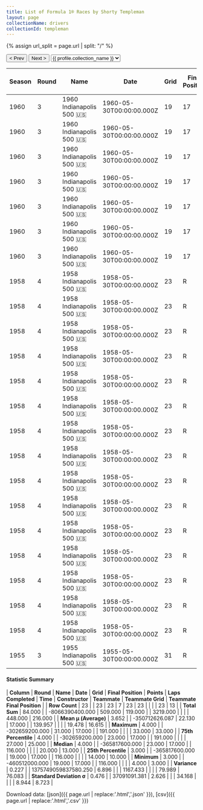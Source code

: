 ```yaml
---
title: List of Formula 1® Races by Shorty Templeman
layout: page
collectionName: drivers
collectionId: templeman
---
```


{% assign url_split = page.url | split: "/" %}
<div id="collection-navigation">
<button onclick="selector.options[selector.selectedIndex-1].value && (window.location = selector.options[selector.selectedIndex-1].value);">&lt; Prev</button>
<button onclick="selector.options[selector.selectedIndex+1].value && (window.location = selector.options[selector.selectedIndex+1].value);">Next &gt;</button>
<select id="selector" onchange="this.options[this.selectedIndex].value && (window.location = this.options[this.selectedIndex].value);">
  {% for collectionId in site.data[page.collectionName].refs %}
    {% if collectionId == page.collectionId %}
      {% assign selected = "selected" %}
    {% else %}
      {% assign selected = "" %}
    {% endif %}
    {% assign profile = site.data[page.collectionName][collectionId].profile %}
    <option value="/f1/{{ page.collectionName }}/{{ collectionId }}/{{ url_split[4] }}" {{ selected }}>{{ profile.collection_name }}</option>
  {% endfor %}
</select>
</div>

| Season | Round | Name | Date | Grid | Final Position | Points | Laps Completed | Time | Constructor | Teammate | Teammate Grid | Teammate Final Position |
|--|--|--|--|--|--|--|--|--|--|--|--|--|
| 1960 | 3 | 1960 Indianapolis 500 🇺🇸 | 1960-05-30T00:00:00.000Z | 19 | 17 | 0.0 | 191 |   | Kurtis Kraft 🇺🇸 | [Bob Christie 🇺🇸](/f1/drivers/christie) | 14 | 10 |
| 1960 | 3 | 1960 Indianapolis 500 🇺🇸 | 1960-05-30T00:00:00.000Z | 19 | 17 | 0.0 | 191 |   | Kurtis Kraft 🇺🇸 | [Gene Hartley 🇺🇸](/f1/drivers/hartley) | 24 | 14 |
| 1960 | 3 | 1960 Indianapolis 500 🇺🇸 | 1960-05-30T00:00:00.000Z | 19 | 17 | 0.0 | 191 |   | Kurtis Kraft 🇺🇸 | [Don Freeland 🇺🇸](/f1/drivers/freeland) | 11 | 22 |
| 1960 | 3 | 1960 Indianapolis 500 🇺🇸 | 1960-05-30T00:00:00.000Z | 19 | 17 | 0.0 | 191 |   | Kurtis Kraft 🇺🇸 | [Anthony Foyt 🇺🇸](/f1/drivers/foyt) | 16 | 25 |
| 1960 | 3 | 1960 Indianapolis 500 🇺🇸 | 1960-05-30T00:00:00.000Z | 19 | 17 | 0.0 | 191 |   | Kurtis Kraft 🇺🇸 | [Eddie Russo 🇺🇸](/f1/drivers/russo) | 29 | 26 |
| 1960 | 3 | 1960 Indianapolis 500 🇺🇸 | 1960-05-30T00:00:00.000Z | 19 | 17 | 0.0 | 191 |   | Kurtis Kraft 🇺🇸 | [Gene Force 🇺🇸](/f1/drivers/force) | 20 | 28 |
| 1960 | 3 | 1960 Indianapolis 500 🇺🇸 | 1960-05-30T00:00:00.000Z | 19 | 17 | 0.0 | 191 |   | Kurtis Kraft 🇺🇸 | [Dempsey Wilson 🇺🇸](/f1/drivers/dempsey_wilson) | 33 | 33 |
| 1958 | 4 | 1958 Indianapolis 500 🇺🇸 | 1958-05-30T00:00:00.000Z | 23 | R | 0.0 | 116 |   | Kurtis Kraft 🇺🇸 | [Johnny Boyd 🇺🇸](/f1/drivers/boyd) | 8 | 3 |
| 1958 | 4 | 1958 Indianapolis 500 🇺🇸 | 1958-05-30T00:00:00.000Z | 23 | R | 0.0 | 116 |   | Kurtis Kraft 🇺🇸 | [Eddie Johnson 🇺🇸](/f1/drivers/johnson) | 26 | 9 |
| 1958 | 4 | 1958 Indianapolis 500 🇺🇸 | 1958-05-30T00:00:00.000Z | 23 | R | 0.0 | 116 |   | Kurtis Kraft 🇺🇸 | [Bill Cheesbourg 🇺🇸](/f1/drivers/cheesbourg) | 33 | 10 |
| 1958 | 4 | 1958 Indianapolis 500 🇺🇸 | 1958-05-30T00:00:00.000Z | 23 | R | 0.0 | 116 |   | Kurtis Kraft 🇺🇸 | [Al Keller 🇺🇸](/f1/drivers/keller) | 21 | 11 |
| 1958 | 4 | 1958 Indianapolis 500 🇺🇸 | 1958-05-30T00:00:00.000Z | 23 | R | 0.0 | 116 |   | Kurtis Kraft 🇺🇸 | [Johnnie Parsons 🇺🇸](/f1/drivers/parsons) | 6 | 12 |
| 1958 | 4 | 1958 Indianapolis 500 🇺🇸 | 1958-05-30T00:00:00.000Z | 23 | R | 0.0 | 116 |   | Kurtis Kraft 🇺🇸 | [Bob Christie 🇺🇸](/f1/drivers/christie) | 17 | R |
| 1958 | 4 | 1958 Indianapolis 500 🇺🇸 | 1958-05-30T00:00:00.000Z | 23 | R | 0.0 | 116 |   | Kurtis Kraft 🇺🇸 | [Mike Magill 🇺🇸](/f1/drivers/magill) | 31 | D |
| 1958 | 4 | 1958 Indianapolis 500 🇺🇸 | 1958-05-30T00:00:00.000Z | 23 | R | 0.0 | 116 |   | Kurtis Kraft 🇺🇸 | [Paul Russo 🇺🇸](/f1/drivers/paul_russo) | 14 | R |
| 1958 | 4 | 1958 Indianapolis 500 🇺🇸 | 1958-05-30T00:00:00.000Z | 23 | R | 0.0 | 116 |   | Kurtis Kraft 🇺🇸 | [Billy Garrett 🇺🇸](/f1/drivers/garrett) | 15 | R |
| 1958 | 4 | 1958 Indianapolis 500 🇺🇸 | 1958-05-30T00:00:00.000Z | 23 | R | 0.0 | 116 |   | Kurtis Kraft 🇺🇸 | [Johnny Thomson 🇺🇸](/f1/drivers/thomson) | 22 | R |
| 1958 | 4 | 1958 Indianapolis 500 🇺🇸 | 1958-05-30T00:00:00.000Z | 23 | R | 0.0 | 116 |   | Kurtis Kraft 🇺🇸 | [Bob Veith 🇺🇸](/f1/drivers/veith) | 4 | R |
| 1958 | 4 | 1958 Indianapolis 500 🇺🇸 | 1958-05-30T00:00:00.000Z | 23 | R | 0.0 | 116 |   | Kurtis Kraft 🇺🇸 | [Pat O'Connor 🇺🇸](/f1/drivers/connor) | 5 | R |
| 1958 | 4 | 1958 Indianapolis 500 🇺🇸 | 1958-05-30T00:00:00.000Z | 23 | R | 0.0 | 116 |   | Kurtis Kraft 🇺🇸 | [Paul Goldsmith 🇺🇸](/f1/drivers/goldsmith) | 16 | R |
| 1958 | 4 | 1958 Indianapolis 500 🇺🇸 | 1958-05-30T00:00:00.000Z | 23 | R | 0.0 | 116 |   | Kurtis Kraft 🇺🇸 | [Jerry Unser 🇺🇸](/f1/drivers/jerry_unser) | 24 | R |
| 1958 | 4 | 1958 Indianapolis 500 🇺🇸 | 1958-05-30T00:00:00.000Z | 23 | R | 0.0 | 116 |   | Kurtis Kraft 🇺🇸 | [Len Sutton 🇺🇸](/f1/drivers/sutton) | 27 | R |
| 1955 | 3 | 1955 Indianapolis 500 🇺🇸 | 1955-05-30T00:00:00.000Z | 31 | R | 0.0 | 142 |   | Trevis 🇺🇸 | [Eddie Johnson 🇺🇸](/f1/drivers/johnson) | 32 | 13 |

#### Statistic Summary

| **Column** | **Round** | **Name** | **Date** | **Grid** | **Final Position** | **Points** | **Laps Completed** | **Time** | **Constructor** | **Teammate** | **Teammate Grid** | **Teammate Final Position** |
| **Row Count** | 23 |  | 23 | 23 | 7 | 23 | 23 |  |  |  | 23 | 13 |
| **Total Sum** | 84.000 |  | -8066390400.000 | 509.000 | 119.000 |  | 3219.000 |  |  |  | 448.000 | 216.000 |
| **Mean μ (Average)** | 3.652 |  | -350712626.087 | 22.130 | 17.000 |  | 139.957 |  |  |  | 19.478 | 16.615 |
| **Maximum** | 4.000 |  | -302659200.000 | 31.000 | 17.000 |  | 191.000 |  |  |  | 33.000 | 33.000 |
| **75th Percentile** | 4.000 |  | -302659200.000 | 23.000 | 17.000 |  | 191.000 |  |  |  | 27.000 | 25.000 |
| **Median** | 4.000 |  | -365817600.000 | 23.000 | 17.000 |  | 116.000 |  |  |  | 20.000 | 13.000 |
| **25th Percentile** | 3.000 |  | -365817600.000 | 19.000 | 17.000 |  | 116.000 |  |  |  | 14.000 | 10.000 |
| **Minimum** | 3.000 |  | -460512000.000 | 19.000 | 17.000 |  | 116.000 |  |  |  | 4.000 | 3.000 |
| **Variance** | 0.227 |  | 1375749059837580.250 | 6.896 |  |  | 1167.433 |  |  |  | 79.989 | 76.083 |
| **Standard Deviation σ** | 0.476 |  | 37091091.381 | 2.626 |  |  | 34.168 |  |  |  | 8.944 | 8.723 |

Download data: [json]({{ page.url | replace:'.html','.json' }}), [csv]({{ page.url | replace:'.html','.csv' }})
